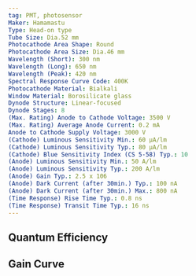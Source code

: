 ```yaml
---
tag: PMT, photosensor
Maker: Hamamastu
Type: Head-on type
Tube Size: Dia.52 mm
Photocathode Area Shape: Round
Photocathode Area Size: Dia.46 mm
Wavelength (Short): 300 nm
Wavelength (Long): 650 nm
Wavelength (Peak): 420 nm
Spectral Response Curve Code: 400K
Photocathode Material: Bialkali
Window Material: Borosilicate glass
Dynode Structure: Linear-focused
Dynode Stages: 8
(Max. Rating) Anode to Cathode Voltage: 3500 V
(Max. Rating) Average Anode Current: 0.2 mA
Anode to Cathode Supply Voltage: 3000 V
(Cathode) Luminous Sensitivity Min.: 60 μA/lm
(Cathode) Luminous Sensitivity Typ.: 80 μA/lm
(Cathode) Blue Sensitivity Index (CS 5-58) Typ.: 10
(Anode) Luminous Sensitivity Min.: 50 A/lm
(Anode) Luminous Sensitivity Typ.: 200 A/lm
(Anode) Gain Typ.: 2.5 x 106
(Anode) Dark Current (after 30min.) Typ.: 100 nA
(Anode) Dark Current (after 30min.) Max.: 800 nA
(Time Response) Rise Time Typ.: 0.8 ns
(Time Response) Transit Time Typ.: 16 ns
---
```

## Quantum Efficiency
## Gain Curve
